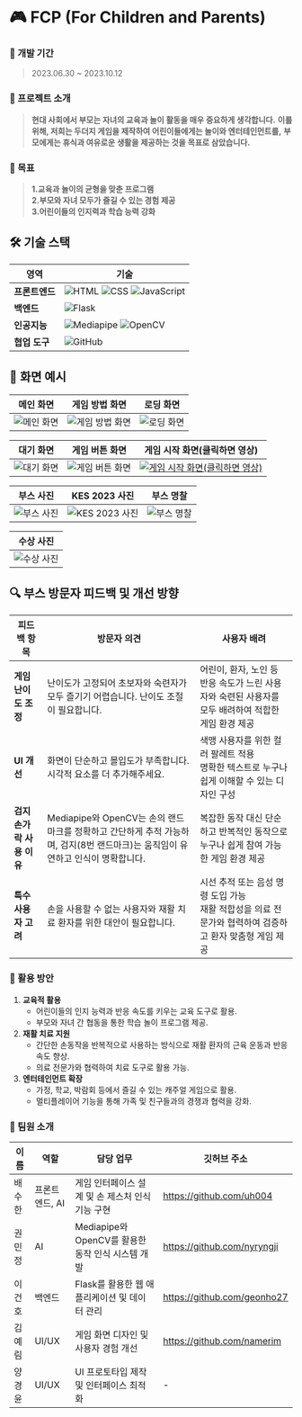 # 🎮 FCP (For Children and Parents)

### 📅 개발 기간
> 2023.06.30 ~ 2023.10.12
> 
### 📖 프로젝트 소개
> **현대 사회에서 부모는 자녀의 교육과 놀이 활동을 매우 중요하게 생각합니다.**
> **이를 위해, 저희는 두더지 게임을 제작하여 어린이들에게는 놀이와 엔터테인먼트를,**
> **부모에게는 휴식과 여유로운 생활을 제공하는 것을 목표로 삼았습니다.**

### 🎯 목표
> **1.교육과 놀이의 균형을 맞춘 프로그램** <br>
> **2.부모와 자녀 모두가 즐길 수 있는 경험 제공** <br>
> **3.어린이들의 인지력과 학습 능력 강화** <br>

## 🛠️ 기술 스택

| **영역**         | **기술**       |
|------------------|--------------------------------------------------------------------------------------------------------------------------------------------------|
| **프론트엔드**   | ![HTML](https://img.shields.io/badge/-HTML-E34F26?logo=html5&logoColor=white) ![CSS](https://img.shields.io/badge/-CSS-1572B6?logo=css3&logoColor=white) ![JavaScript](https://img.shields.io/badge/-JavaScript-F7DF1E?logo=javascript&logoColor=black) |
| **백엔드**       | ![Flask](https://img.shields.io/badge/-Flask-000000?logo=flask&logoColor=white)                       |                                                                                        
| **인공지능**     | ![Mediapipe](https://img.shields.io/badge/-Mediapipe-00C853?logo=google&logoColor=white) ![OpenCV](https://img.shields.io/badge/-OpenCV-5C3EE8?logo=opencv&logoColor=white)          |         
| **협업 도구**    | ![GitHub](https://img.shields.io/badge/-GitHub-181717?logo=github&logoColor=white)            | 

## 📸 화면 예시

| **메인 화면**          | **게임 방법 화면**       | **로딩 화면**          |
|------------------------|-------------------------|------------------------|
| ![메인 화면](https://github.com/uh004/2023-expo/assets/105197524/8efd342e-9694-4c06-a96a-8f7064819733) | ![게임 방법 화면](https://github.com/uh004/2023-expo/assets/105197524/807a483f-9fc5-4f9a-9d95-379d0bec07f3) | ![로딩 화면](https://github.com/uh004/2023-expo/assets/105197524/1f61ad32-ce2e-4f1c-b0cb-27c84cfb6b4e) |

| **대기 화면**          | **게임 버튼 화면**       | **게임 시작 화면(클릭하면 영상)**      |
|------------------------|-------------------------|------------------------|
| ![대기 화면](https://github.com/uh004/2023-expo/assets/105197524/5b937791-4cae-49aa-be1c-6b94b84cd656) | ![게임 버튼 화면](https://github.com/uh004/2023-expo/assets/105197524/8548a53c-50b5-4b14-80c8-6697b958983a) | [![게임 시작 화면(클릭하면 영상)](https://github.com/uh004/2023-expo/assets/105197524/510704b7-d8c2-4917-ae06-e9ec32014867)](https://drive.google.com/file/d/1IhNu2g2d1JSdqV5Y6vB43vWayeNctJ9r/view?usp=drive_link)


| **부스 사진**          | **KES 2023 사진**        | **부스 명찰**          |
|------------------------|-------------------------|------------------------|
| ![부스 사진](https://github.com/uh004/2023-expo/assets/105197524/f28b7be6-abf5-4319-9fc0-7f8a642fbefb) | ![KES 2023 사진](https://github.com/uh004/2023-expo/assets/105197524/b939ab0d-ede6-440f-87c0-a51ef7365927) | ![부스 명찰](https://github.com/uh004/2023-expo/assets/105197524/02b46207-ae0d-4c9a-8392-439cdc375d02) |

| **수상 사진**          |
|------------------------|
| ![수상 사진](https://github.com/uh004/2023-expo/assets/105197524/813a566e-1a5b-499f-a67c-c07af76337cc) |

## 🔍 부스 방문자 피드백 및 개선 방향

| **피드백 항목**          | **방문자 의견**                | **사용자 배려**                    |
|--------------------------|-----------------------------------------------------------------------------------------------------|-------------------------------------------------------------------------------------------------------|
| **게임 난이도 조정**       | 난이도가 고정되어 초보자와 숙련자가 모두 즐기기 어렵습니다. 난이도 조절이 필요합니다.                 | 어린이, 환자, 노인 등 반응 속도가 느린 사용자와 숙련된 사용자를 모두 배려하여 적합한 게임 환경 제공       |
| **UI 개선**               | 화면이 단순하고 몰입도가 부족합니다. 시각적 요소를 더 추가해주세요.                                | 색맹 사용자를 위한 컬러 팔레트 적용<br>명확한 텍스트로 누구나 쉽게 이해할 수 있는 디자인 구성                |
| **검지 손가락 사용 이유** | Mediapipe와 OpenCV는 손의 랜드마크를 정확하고 간단하게 추적 가능하며, 검지(8번 랜드마크)는 움직임이 유연하고 인식이 명확합니다. | 복잡한 동작 대신 단순하고 반복적인 동작으로 누구나 쉽게 참여 가능한 게임 환경 제공                      |
| **특수 사용자 고려**     | 손을 사용할 수 없는 사용자와 재활 치료 환자를 위한 대안이 필요합니다.                              | 시선 추적 또는 음성 명령 도입 가능<br>재활 적합성을 의료 전문가와 협력하여 검증하고 환자 맞춤형 게임 제공      |

### 🌟 **활용 방안**
1. **교육적 활용**  
   - 어린이들의 인지 능력과 반응 속도를 키우는 교육 도구로 활용.  
   - 부모와 자녀 간 협동을 통한 학습 놀이 프로그램 제공.
2. **재활 치료 지원**  
   - 간단한 손동작을 반복적으로 사용하는 방식으로 재활 환자의 근육 운동과 반응 속도 향상.  
   - 의료 전문가와 협력하여 치료 도구로 활용 가능.
3. **엔터테인먼트 확장**  
   - 가정, 학교, 박람회 등에서 즐길 수 있는 캐주얼 게임으로 활용.  
   - 멀티플레이어 기능을 통해 가족 및 친구들과의 경쟁과 협력을 강화.



### 🔔 팀원 소개
| **이름**    | **역할**       | **담당 업무**                 | **깃허브 주소** |
|-------------|----------------|-------------------------------|-------------------------------|
| 배수한       | 프론트엔드, AI     | 게임 인터페이스 설계 및 손 제스처 인식 기능 구현  | https://github.com/uh004 |
| 권민정       | AI     | Mediapipe와 OpenCV를 활용한 동작 인식 시스템 개발          | https://github.com/nyryngji |
| 이건호       | 백엔드         | Flask를 활용한 웹 애플리케이션 및 데이터 관리      | https://github.com/geonho27|
| 김예림       | UI/UX         | 게임 화면 디자인 및 사용자 경험 개선      | https://github.com/namerim |
| 양경윤       | UI/UX         | UI 프로토타입 제작 및 인터페이스 최적화      | - |
